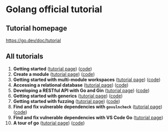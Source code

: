 # Golang official tutorial

## Tutorial homepage

https://go.dev/doc/tutorial

## All tutorials

1. **Getting started** ([tutorial page](https://go.dev/doc/tutorial/getting-started)) ([code](./1-getting-started/))
2. **Create a module** ([tutorial page](https://go.dev/doc/tutorial/create-module)) ([code](./2-create-a-module/))
3. **Getting started with multi-module workspaces** ([tutorial page](https://go.dev/doc/tutorial/workspaces)) ([code](./3-multi-module-workspace/))
4. **Accessing a relational database** ([tutorial page](https://go.dev/doc/tutorial/database-access)) ([code](./4-database-access/))
5. **Developing a RESTful API with Go and Gin** ([tutorial page](https://go.dev/doc/tutorial/web-service-gin)) ([code](./5-web-service-gin/))
6. **Getting started with generics** ([tutorial page](https://go.dev/doc/tutorial/generics)) ([code](./6-generics/))
7. **Getting started with fuzzing** ([tutorial page](https://go.dev/doc/tutorial/fuzz)) ([code](./7-fuzz/))
8. **Find and fix vulnerable dependencies with `govulncheck`** ([tutorial page](https://go.dev/doc/tutorial/govulncheck)) ([code](./8-govulncheck/))
9. **Find and fix vulnerable dependencies with VS Code Go** ([tutorial page](https://go.dev/doc/tutorial/govulncheck-ide))
10. **A tour of go** ([tutorial page](https://go.dev/tour)) ([code](./10-a-tour-of-go/))